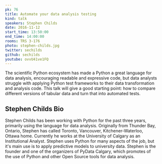 ```yaml
---
pk: 76
title: Automate your data analysis testing
kind: talk
speakers: Stephen Childs
date: 2016-11-12
start_time: 13:50:00
end_time: 14:00:00
rooms: TRS 3-176
photo: stephen-childs.jpg
twitter: sechilds
github: sechilds
youtube: ovvU41ve1FQ
---
```


The scientific Python ecosystem has made a Python a great language for data analysis, encouraging readable and expressive code, but data analysts struggle with applying Python test frameworks to their data transformation and analysis code. This talk will give a good starting point: how to compare different versions of tabular data and turn that into automated tests.

## Stephen Childs Bio

Stephen Childs has been working with Python for the past three years, primarily using the language for data analysis. Originally from Thunder Bay, Ontario, Stephen has called Toronto, Vancouver, Kitchener-Waterloo, Ottawa home. Currently he works at the University of Calgary as an Institutional Analyst. Stephen uses Python for many aspects of the job, but it's main use is to apply predictive models to university data. Stephen is the founder and one of the organizers of PyData Calgary, which promotes of the use of Python and other Open Source tools for data analysis.